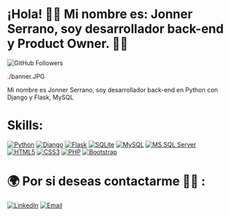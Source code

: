 # ¡Hola! 👋🏻 Mi nombre es: Jonner Serrano, soy desarrollador back-end y Product Owner. 👨‍💻

![GitHub Followers](https://img.shields.io/github/followers/jjserranoPersonal?style=social)

./banner.JPG

Mi nombre es Jonner Serrano, soy desarrollador back-end en Python con Django y Flask, MySQL

# Skills:

[![Python](https://img.shields.io/badge/Python-14354C?style=for-the-badge&logo=python&logoColor=white)]()
[![Django](https://img.shields.io/badge/Django-092E20?style=for-the-badge&logo=django&logoColor=white)]()
[![Flask](https://img.shields.io/badge/Flask-000000?style=for-the-badge&logo=flask&logoColor=white)]()
[![SQLite](https://img.shields.io/badge/SQLite-07405E?style=for-the-badge&logo=sqlite&logoColor=white)]()
[![MySQL](https://img.shields.io/badge/MySQL-00000F?style=for-the-badge&logo=mysql&logoColor=white)]()
[![MS SQL Server](https://img.shields.io/badge/Microsoft_SQL_Server-CC2927?style=for-the-badge&logo=microsoft-sql-server&logoColor=white)]()
[![HTML5](https://img.shields.io/badge/HTML5-E34F26?style=for-the-badge&logo=html5&logoColor=white)]()
[![CSS3](https://img.shields.io/badge/CSS3-1572B6?style=for-the-badge&logo=css3&logoColor=white)]()
[![PHP](https://img.shields.io/badge/PHP-777BB4?style=for-the-badge&logo=php&logoColor=white)]()
[![Bootstrap](https://img.shields.io/badge/Bootstrap-563D7C?style=for-the-badge&logo=bootstrap&logoColor=white)]()


# 🌍 Por si deseas contactarme 👨‍💻 :

[![LinkedIn](https://img.shields.io/badge/LinkedIn-Jonner_Serrano-0077B5?style=for-the-badge&logo=linkedin&logoColor=white&labelColor=101010)]([https://pe.linkedin.com/in/uskokrum2010](https://www.linkedin.com/in/jonner-serrano-3a6aa986/))
[![Email](https://img.shields.io/badge/jjserrano.1991@gmail.com-mi_email_personal-D14836?style=for-the-badge&logo=gmail&logoColor=white&labelColor=101010)](mailto:jjserrano.1991@gmail.com)
